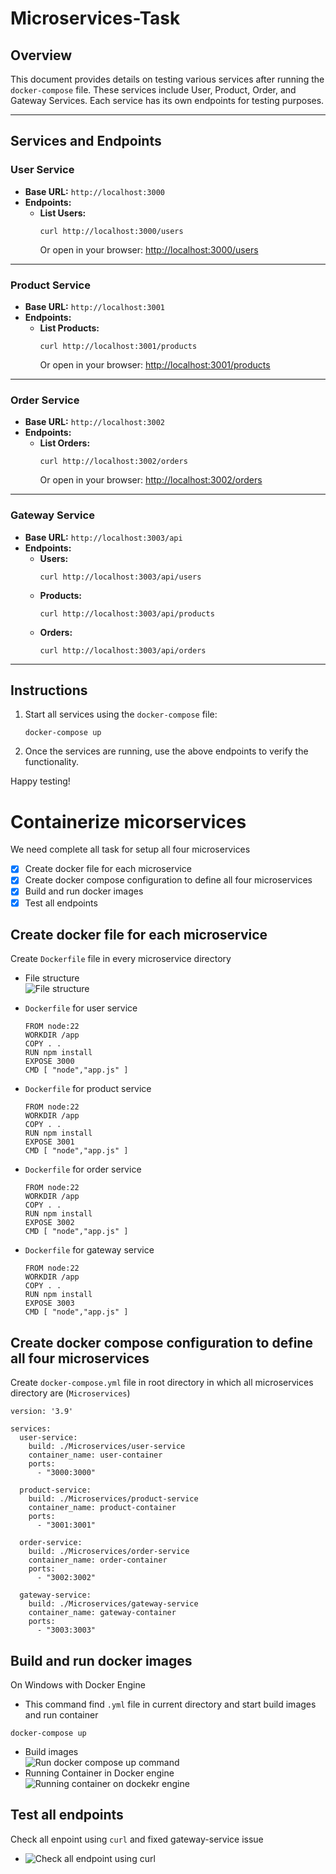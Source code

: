 # Microservices-Task

## Overview
This document provides details on testing various services after running the `docker-compose` file. These services include User, Product, Order, and Gateway Services. Each service has its own endpoints for testing purposes.

---

## Services and Endpoints

### **User Service**
- **Base URL:** `http://localhost:3000`
- **Endpoints:**
  - **List Users:**  
    ```
    curl http://localhost:3000/users
    ```
    Or open in your browser: [http://localhost:3000/users](http://localhost:3000/users)

---

### **Product Service**
- **Base URL:** `http://localhost:3001`
- **Endpoints:**
  - **List Products:**  
    ```
    curl http://localhost:3001/products
    ```
    Or open in your browser: [http://localhost:3001/products](http://localhost:3001/products)

---

### **Order Service**
- **Base URL:** `http://localhost:3002`
- **Endpoints:**
  - **List Orders:**  
    ```
    curl http://localhost:3002/orders
    ```
    Or open in your browser: [http://localhost:3002/orders](http://localhost:3002/orders)

---

### **Gateway Service**
- **Base URL:** `http://localhost:3003/api`
- **Endpoints:**
  - **Users:**  
    ```
    curl http://localhost:3003/api/users
    ```
  - **Products:**  
    ```
    curl http://localhost:3003/api/products
    ```
  - **Orders:**  
    ```
    curl http://localhost:3003/api/orders
    ```

---

## Instructions
1. Start all services using the `docker-compose` file:
   ```
   docker-compose up
   ```
2. Once the services are running, use the above endpoints to verify the functionality.

Happy testing!

# Containerize micorservices
We need complete all task for setup all four microservices 

- [x] Create docker file for each microservice
- [x] Create docker compose configuration to define all four microservices
- [x] Build and run docker images
- [x] Test all endpoints

## Create docker file for each microservice
Create `Dockerfile` file in every microservice directory

- File structure  
  ![File structure](screenclip/file-structuree.png)

- `Dockerfile` for user service
  ```
  FROM node:22
  WORKDIR /app
  COPY . .
  RUN npm install
  EXPOSE 3000
  CMD [ "node","app.js" ]
  ```
- `Dockerfile` for product service
  ```
  FROM node:22
  WORKDIR /app
  COPY . .
  RUN npm install
  EXPOSE 3001
  CMD [ "node","app.js" ]
  ```
- `Dockerfile` for order service
  ```
  FROM node:22
  WORKDIR /app
  COPY . .
  RUN npm install
  EXPOSE 3002
  CMD [ "node","app.js" ]
  ```
- `Dockerfile` for gateway service
  ```
  FROM node:22
  WORKDIR /app
  COPY . .
  RUN npm install
  EXPOSE 3003
  CMD [ "node","app.js" ]
  ```

## Create docker compose configuration to define all four microservices
Create `docker-compose.yml` file in root directory in which all microservices directory are (`Microservices`)

```
version: '3.9'

services:
  user-service:
    build: ./Microservices/user-service
    container_name: user-container
    ports:
      - "3000:3000"

  product-service:
    build: ./Microservices/product-service
    container_name: product-container
    ports:
      - "3001:3001"

  order-service:
    build: ./Microservices/order-service
    container_name: order-container
    ports:
      - "3002:3002"

  gateway-service:
    build: ./Microservices/gateway-service
    container_name: gateway-container
    ports:
      - "3003:3003"

```
## Build and run docker images
On Windows with Docker Engine
-  This command find `.yml` file in current directory and start build images and run container
  ```
  docker-compose up
  ```
- Build images   
  ![Run docker compose up command](screenclip/run-docker-compose-up.png)
- Running Container in Docker engine   
  ![Running container on dockekr engine](screenclip/docker-container.png)

## Test all endpoints
Check all enpoint using `curl` and fixed gateway-service issue
-  ![Check all endpoint using curl](screenclip/curl-test-result.png)



